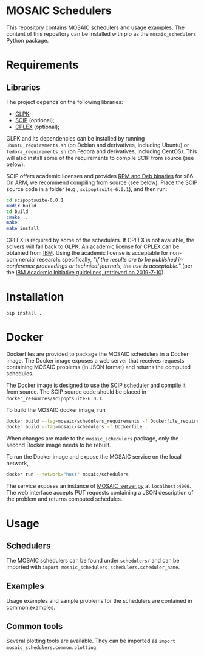 # MOSAIC Schedulers 

This repository contains MOSAIC schedulers and usage examples. The content of this repository can be installed with pip as the `mosaic_schedulers` Python package.

# Requirements

## Libraries

The project depends on the following libraries:

- [GLPK](https://www.gnu.org/software/glpk/);
- [SCIP](https://scip.zib.de) (optional);
- [CPLEX](https://www.ibm.com/products/ilog-cplex-optimization-studio) (optional);

GLPK and its dependencies can be installed by running `ubuntu_requirements.sh` (on Debian and derivatives, including Ubuntu) or `fedora_requirements.sh` (on Fedora and derivatives, including CentOS). This will also install some of the requirements to compile SCIP from source (see below).

SCIP offers academic licenses and provides [RPM and Deb binaries](https://scip.zib.de/index.php#download) for x86. On ARM, we recommend compiling from source (see below).
Place the SCIP source code in a folder (e.g., `scipoptsuite-6.0.1`), and then run:

```bash
cd scipoptsuite-6.0.1
mkdir build
cd build
cmake ..
make
make install
```

CPLEX is required by some of the schedulers. If CPLEX is not available, the solvers will fall back to GLPK.
An academic license for CPLEX can be obtained from [IBM](https://ibm.onthehub.com/WebStore/OfferingDetails.aspx?o=613c3d21-0ce1-e711-80fa-000d3af41938). Using the academic license is acceptable for non-commercial research: specifically, _"If the results are to be published in conference proceedings or technical journals, the use is acceptable."_ (per the [IBM Academic Initiative guidelines, retrieved on 2019-7-10](https://developer.ibm.com/academic/frequently-asked-questions/#faq1)).

# Installation

`pip install .`

# Docker

Dockerfiles are provided to package the MOSAIC schedulers in a Docker image. The Docker image exposes a web server that receives requests containing MOSAIC problems (in JSON format) and returns the computed schedules.

The Docker image is designed to use the SCIP scheduler and compile it from source. The SCIP source code should be placed in `docker_resources/scipoptsuite-6.0.1`. 

To build the MOSAIC docker image, run

```bash
docker build --tag=mosaic/schedulers_requirements -f Dockerfile_requirements .
docker build --tag=mosaic/schedulers -f Dockerfile .
```

When changes are made to the `mosaic_schedulers` package, only the second Docker image needs to be rebuilt.

To run the Docker image and expose the MOSAIC service on the local network,

```bash
docker run --network="host" mosaic/schedulers
```

The service exposes an instance of [MOSAIC_server.py](mosaic_schedulers/common/utilities/MOSAIC_server.py) at `localhost:4000`. The web interface accepts PUT requests containing a JSON description of the problem and returns computed schedules.


# Usage

## Schedulers

The MOSAIC schedulers can be found under `schedulers/` and can be imported with
`import mosaic_schedulers.schedulers.scheduler_name`.

## Examples

Usage examples and sample problems for the schedulers are contained in common.examples.

## Common tools

Several plotting tools are available. They can be imported as `import mosaic_schedulers.common.plotting`.
